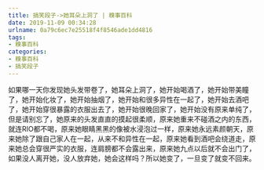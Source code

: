 ```yaml
---
title: 搞笑段子->她耳朵上洞了 | 糗事百科
date: 2019-11-09 00:34:28
urlname: 0a79c6ec7e25518f4f8546ade1dd4816
tags: 
- 糗事百科
categories:
- 糗事百科
- 搞笑段子
---
```

如果哪一天你发现她头发带卷了，她耳朵上洞了，她开始喝酒了，她开始带美瞳了，她开始化妆了，她开始抽烟了，她开始和很多异性在一起了，她开始去酒吧了，她开始穿很暴露的衣服出去了，她开始很晚回家了，她开始没有原来单纯了，但是请别忘了，她原来的头发直直的摸起很柔顺，原来她重来不碰酒之内的东西，就连RIO都不喝，原来她眼睛黑黑的像被水浸泡过一样，原来她永远素颜朝天，原来她除了跟自己家人在一起，从来不和异性在一起，原来她看到酒吧会绕道走，原来她总会穿很严实的衣服，连肩膀都不会露出来，原来她九点以后就不会出门了，如果没人离开她，没人放弃她，她会这样吗？所以她变了，一旦变了就变不回来。


